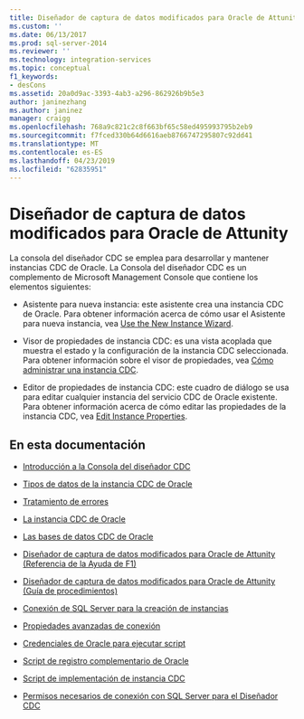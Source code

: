 ```yaml
---
title: Diseñador de captura de datos modificados para Oracle de Attunity | Microsoft Docs
ms.custom: ''
ms.date: 06/13/2017
ms.prod: sql-server-2014
ms.reviewer: ''
ms.technology: integration-services
ms.topic: conceptual
f1_keywords:
- desCons
ms.assetid: 20a0d9ac-3393-4ab3-a296-862926b9b5e3
author: janinezhang
ms.author: janinez
manager: craigg
ms.openlocfilehash: 768a9c821c2c8f663bf65c58ed495993795b2eb9
ms.sourcegitcommit: f7fced330b64d6616aeb8766747295807c92dd41
ms.translationtype: MT
ms.contentlocale: es-ES
ms.lasthandoff: 04/23/2019
ms.locfileid: "62835951"
---
```

# <a name="change-data-capture-designer-for-oracle-by-attunity"></a>Diseñador de captura de datos modificados para Oracle de Attunity
  La consola del diseñador CDC se emplea para desarrollar y mantener instancias CDC de Oracle. La Consola del diseñador CDC es un complemento de Microsoft Management Console que contiene los elementos siguientes:  
  
-   Asistente para nueva instancia: este asistente crea una instancia CDC de Oracle. Para obtener información acerca de cómo usar el Asistente para nueva instancia, vea [Use the New Instance Wizard](use-the-new-instance-wizard.md).  
  
-   Visor de propiedades de instancia CDC: es una vista acoplada que muestra el estado y la configuración de la instancia CDC seleccionada. Para obtener información sobre el visor de propiedades, vea [Cómo administrar una instancia CDC](manage-a-cdc-instance.md).  
  
-   Editor de propiedades de instancia CDC: este cuadro de diálogo se usa para editar cualquier instancia del servicio CDC de Oracle existente. Para obtener información acerca de cómo editar las propiedades de la instancia CDC, vea [Edit Instance Properties](edit-instance-properties.md).  
  
## <a name="in-this-documentation"></a>En esta documentación  
  
-   [Introducción a la Consola del diseñador CDC](the-cdc-designer-console-introduction.md)  
  
-   [Tipos de datos de la instancia CDC de Oracle](oracle-cdc-instance-data-types.md)  
  
-   [Tratamiento de errores](error-handling.md)  
  
-   [La instancia CDC de Oracle](the-oracle-cdc-instance.md)  
  
-   [Las bases de datos CDC de Oracle](the-oracle-cdc-databases.md)  
  
-   [Diseñador de captura de datos modificados para Oracle de Attunity (Referencia de la Ayuda de F1)](change-data-capture-designer-for-oracle-by-attunity-f1-help-reference.md)  
  
-   [Diseñador de captura de datos modificados para Oracle de Attunity (Guía de procedimientos)](change-data-capture-designer-for-oracle-by-attunity-how-to-guide.md)  
  
-   [Conexión de SQL Server para la creación de instancias](sql-server-connection-for-instance-creation.md)  
  
-   [Propiedades avanzadas de conexión](advanced-connection-properties.md)  
  
-   [Credenciales de Oracle para ejecutar script](oracle-credentials-for-running-script.md)  
  
-   [Script de registro complementario de Oracle](oracle-supplemental-logging-script.md)  
  
-   [Script de implementación de instancia CDC](cdc-instance-deployment-script.md)  
  
-   [Permisos necesarios de conexión con SQL Server para el Diseñador CDC](sql-server-connection-required-permissions-for-the-cdc-designer.md)  
  
  

